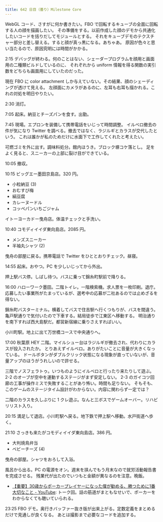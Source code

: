 ```yaml
---
title: 642 日目（曇り）Milestone Core
---
```


WebGL コード、さすがに何か書きたい。FBO で回転するキューブの全面に回転する人の顔を描画したい。
その準備をする。以前作成した顔のデモから共通化したいコードを括りだしてモジュールとする。
それをキューブデモのテクスチャー部分と差し替える。すると顔が真っ黒になる。あちゃあ。
原因が色々と思い当たるので、原因究明には時間がかかる。

2:15 デバッグが終わる。何のことはない、シェーダープログラムを顔用と画面用の二種類ビルドしているのに、
それぞれから uniform 情報を得る関数の実引数をどちらも画面用にしていたのだった。

現在 FBO に color attachment しか与えていない。その結果、顔のシェーディングが透けて見える。
左顔面にカメラがあるのに、左耳も右耳も描かれる。これの対処を明日やりたい。

2:30 消灯。

7:05 起床。納豆とチーズパンを食す。出勤。

7:45 現場。エプロンを装備して携帯電話をいじって時間調整。
イルベロ撤去の件が気になり Twitter を調べる。撤去ではなく、ラジルギとカラスが交代したという。
これは誰かが私のためだけに水面下で工作してくれたと考えたい。

可燃ゴミを外に出す。調味料処分。館内ほうき。ブロック塀コケ落とし。
足をよく見ると、スニーカーの上部に裂け目ができている。

10:05 撤収。

10:15 ビッグエー墨田京島店。320 円。

* 小粒納豆 (3)
* おむすび梅
* 絹豆腐
* カレーヌードル
* コッペパンいちごジャム

イトーヨーカドー曳舟店。体温チェックと手洗い。

10:40 コモディイイダ東向島店。2085 円。

* メンズスニーカー
* 半袖丸シャツ (2)

曳舟の部屋に戻る。携帯電話で Twitter をひととおりチェック。昼寝。

14:55 起床。おやつ。PC を少しいじってから外出。

押上駅バス停。しばし待つ。バスに乗って錦糸町駅前で降りる。

16:00 ハローワーク墨田。二階トイレ。一階検索機。求人票を一枚印刷。退庁。
応募したい事業所がたまっているが、選考中の応募が二社あるのでは止めざるを得ない。

錦糸町バスターミナル。横着してバスで住吉駅へ行くつもりが、バスを間違う。
亀戸駅通りで気付いたので下車する。結局徒歩で江東区へ移動する。
明治通りを南下すれば西大島駅だ。都営新宿線に乗りさえすればいい。

小川町駅。地上に出て万世橋コースで中央通りへ。

17:00 秋葉原 HEY 二階。マイルシュー台はラジルギが撤去され、代わりにカラスが投入されたか。
とりあえずイルベロ。ありがたいことに音量が大きくなっている。
ドールボタンがダブルクリック状態になる現象が直っていないが、音量アップのほうがうれしいので許せる。

三階でノスフェラトゥ。いつものようにイルベロと行ったり来たりして遊ぶ。
2-2 のオーブが空中を運動するステージがまず安定しない。
2-3 のガイコツ回廊の工事が操作ミスで失敗することがあり怖い。時間も足りない。
そもそも、このゲームのステージタイム設計がわからない。内容に関わらず一定では？

二階のカラスを久しぶりに 1 クレ遊ぶ。なんと三ボスでゲームオーバー。リハビリリスト入り。

20:15 満足して退店。小川町駅へ戻る。地下鉄で押上駅へ移動。水戸街道へ歩く。

21:10 さっきも来たがコモディイイダ東向島店。386 円。

* 大判焼鳥弁当
* ベビーチーズ (4)

曳舟の部屋。シャツをおろして入浴。

風呂から出る。PC の電源をオン。週末を挟んでもう月末なので就労活動報告書を完成させる。
残業代が出たのでいつもと金額が異なるのを注意。晩飯。

* [【重要】30歳からポーカープレイヤーになった僕が勧める、勝つために1番大切なこと - YouTube](https://www.youtube.com/watch?v=ww6RJQ2uCAI):
  トーク回。話の筋道がまともなせいで、ポーカーをわからなくても聴いていられる。

23:25 FBO デモ。奥行きバッファー抜き版が出来上がる。定数定義をまとめるだけで見通しが良くなる。
あとは撮影まで必要なコードを追加する。

